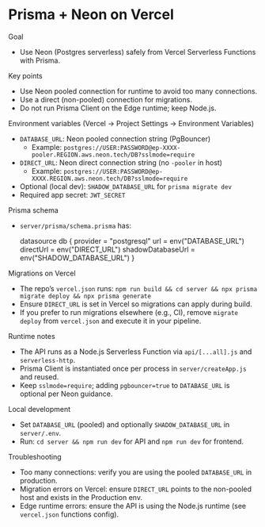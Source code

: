 Prisma + Neon on Vercel
=======================

Goal
- Use Neon (Postgres serverless) safely from Vercel Serverless Functions with Prisma.

Key points
- Use Neon pooled connection for runtime to avoid too many connections.
- Use a direct (non-pooled) connection for migrations.
- Do not run Prisma Client on the Edge runtime; keep Node.js.

Environment variables (Vercel → Project Settings → Environment Variables)
- `DATABASE_URL`: Neon pooled connection string (PgBouncer)
  - Example: `postgres://USER:PASSWORD@ep-XXXX-pooler.REGION.aws.neon.tech/DB?sslmode=require`
- `DIRECT_URL`: Neon direct connection string (no `-pooler` in host)
  - Example: `postgres://USER:PASSWORD@ep-XXXX.REGION.aws.neon.tech/DB?sslmode=require`
- Optional (local dev): `SHADOW_DATABASE_URL` for `prisma migrate dev`
- Required app secret: `JWT_SECRET`

Prisma schema
- `server/prisma/schema.prisma` has:

  datasource db {
    provider   = "postgresql"
    url        = env("DATABASE_URL")
    directUrl  = env("DIRECT_URL")
    shadowDatabaseUrl = env("SHADOW_DATABASE_URL")
  }

Migrations on Vercel
- The repo’s `vercel.json` runs: `npm run build && cd server && npx prisma migrate deploy && npx prisma generate`
- Ensure `DIRECT_URL` is set in Vercel so migrations can apply during build.
- If you prefer to run migrations elsewhere (e.g., CI), remove `migrate deploy` from `vercel.json` and execute it in your pipeline.

Runtime notes
- The API runs as a Node.js Serverless Function via `api/[...all].js` and `serverless-http`.
- Prisma Client is instantiated once per process in `server/createApp.js` and reused.
- Keep `sslmode=require`; adding `pgbouncer=true` to `DATABASE_URL` is optional per Neon guidance.

Local development
- Set `DATABASE_URL` (pooled) and optionally `SHADOW_DATABASE_URL` in `server/.env`.
- Run: `cd server && npm run dev` for API and `npm run dev` for frontend.

Troubleshooting
- Too many connections: verify you are using the pooled `DATABASE_URL` in production.
- Migration errors on Vercel: ensure `DIRECT_URL` points to the non-pooled host and exists in the Production env.
- Edge runtime errors: ensure the API is using the Node.js runtime (see `vercel.json` functions config).

